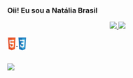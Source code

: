 ### Oii! Eu sou a Natália Brasil

<div align="center">
  <a href="https://github.com/Natalia-brs">
  <img height="140em" src="https://github-readme-stats.vercel.app/api?username=Natalia-brs&show_icons=true&theme=blue-green&include_all_commits=true&count_private=true"/>
  <img height="140em" src="https://github-readme-stats.vercel.app/api/top-langs/?username=Natalia-brs&layout=compact&langs_count=7&theme=blue-green"/>
</div>

<div style="display: inline_block"><br>
<img align="center" alt="Ntl-HTML" height="30" width="20" src="https://raw.githubusercontent.com/devicons/devicon/master/icons/html5/html5-original.svg">
<img align="center" alt="Ntl-CSS" height="30" width="20" src="https://raw.githubusercontent.com/devicons/devicon/master/icons/css3/css3-original.svg">
</div>

##

<div> 

<a href="https://www.linkedin.com/in/natália-brasil/" target="_blank"><img src="https://img.shields.io/badge/-LinkedIn-%230077B5?style=for-the-badge&logo=linkedin&logoColor=white" target="_blank"></a> 

</div>
